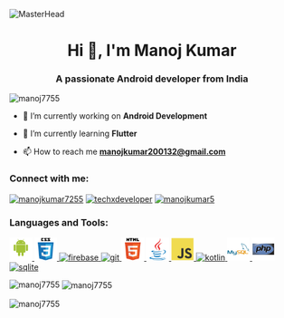 ![MasterHead](https://user-images.githubusercontent.com/88922867/195992222-55c97f69-d7cc-4927-8876-988cb94b0056.gif)

<h1 align="center">Hi 👋, I'm Manoj Kumar</h1>

<h3 align="center">A passionate Android developer from India</h3>
<!-- <img align="right" width ="400" alt="coding" src ="https://user-images.githubusercontent.com/88922867/195992352-dec39ebd-cfd5-46e6-b5a4-ffb3d5e323ea.gif"> -->
<p align="left"> <img src="https://komarev.com/ghpvc/?username=manoj7755&label=Profile%20views&color=0e75b6&style=flat" alt="manoj7755" /> </p>


- 🔭 I’m currently working on **Android Development**

- 🌱 I’m currently learning **Flutter**

- 📫 How to reach me **manojkumar200132@gmail.com**

<h3 align="left">Connect with me:</h3>
<p align="left">
<a href="https://linkedin.com/in/manojkumar7255" target="blank"><img align="center" src="https://raw.githubusercontent.com/rahuldkjain/github-profile-readme-generator/master/src/images/icons/Social/linked-in-alt.svg" alt="manojkumar7255" height="30" width="40" /></a>
<a href="https://instagram.com/techxdeveloper" target="blank"><img align="center" src="https://raw.githubusercontent.com/rahuldkjain/github-profile-readme-generator/master/src/images/icons/Social/instagram.svg" alt="techxdeveloper" height="30" width="40" /></a>
<a href="https://www.codechef.com/users/manojkumar5" target="blank"><img align="center" src="https://cdn.jsdelivr.net/npm/simple-icons@3.1.0/icons/codechef.svg" alt="manojkumar5" height="30" width="40" /></a>
</p>

<h3 align="left">Languages and Tools:</h3>
<p align="left"> <a href="https://developer.android.com" target="_blank" rel="noreferrer"> <img src="https://raw.githubusercontent.com/devicons/devicon/master/icons/android/android-original-wordmark.svg" alt="android" width="40" height="40"/> </a> <a href="https://www.w3schools.com/css/" target="_blank" rel="noreferrer"> <img src="https://raw.githubusercontent.com/devicons/devicon/master/icons/css3/css3-original-wordmark.svg" alt="css3" width="40" height="40"/> </a> <a href="https://firebase.google.com/" target="_blank" rel="noreferrer"> <img src="https://www.vectorlogo.zone/logos/firebase/firebase-icon.svg" alt="firebase" width="40" height="40"/> </a> <a href="https://git-scm.com/" target="_blank" rel="noreferrer"> <img src="https://www.vectorlogo.zone/logos/git-scm/git-scm-icon.svg" alt="git" width="40" height="40"/> </a> <a href="https://www.w3.org/html/" target="_blank" rel="noreferrer"> <img src="https://raw.githubusercontent.com/devicons/devicon/master/icons/html5/html5-original-wordmark.svg" alt="html5" width="40" height="40"/> </a> <a href="https://www.java.com" target="_blank" rel="noreferrer"> <img src="https://raw.githubusercontent.com/devicons/devicon/master/icons/java/java-original.svg" alt="java" width="40" height="40"/> </a> <a href="https://developer.mozilla.org/en-US/docs/Web/JavaScript" target="_blank" rel="noreferrer"> <img src="https://raw.githubusercontent.com/devicons/devicon/master/icons/javascript/javascript-original.svg" alt="javascript" width="40" height="40"/> </a> <a href="https://kotlinlang.org" target="_blank" rel="noreferrer"> <img src="https://www.vectorlogo.zone/logos/kotlinlang/kotlinlang-icon.svg" alt="kotlin" width="40" height="40"/> </a> <a href="https://www.mysql.com/" target="_blank" rel="noreferrer"> <img src="https://raw.githubusercontent.com/devicons/devicon/master/icons/mysql/mysql-original-wordmark.svg" alt="mysql" width="40" height="40"/> </a> <a href="https://www.php.net" target="_blank" rel="noreferrer"> <img src="https://raw.githubusercontent.com/devicons/devicon/master/icons/php/php-original.svg" alt="php" width="40" height="40"/> </a> <a href="https://www.sqlite.org/" target="_blank" rel="noreferrer"> <img src="https://www.vectorlogo.zone/logos/sqlite/sqlite-icon.svg" alt="sqlite" width="40" height="40"/> </a> </p>

<p><img align="left" src="https://github-readme-stats.vercel.app/api/top-langs?username=manoj7755&show_icons=true&locale=en&layout=compact" alt="manoj7755" /></p>

<p>&nbsp;<img align="center" src="https://github-readme-stats.vercel.app/api?username=manoj7755&show_icons=true&locale=en" alt="manoj7755" /></p>

<p><img align="center" src="https://github-readme-streak-stats.herokuapp.com/?user=manoj7755&" alt="manoj7755" /></p>

